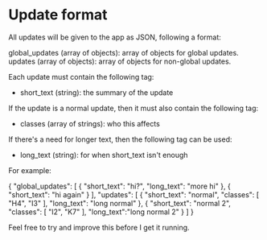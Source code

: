 # Update format
All updates will be given to the app as JSON, following a format:

global_updates (array of objects): array of objects for global updates.
updates (array of objects): array of objects for non-global updates.

Each update must contain the following tag:
- short_text (string): the summary of the update

If the update is a normal update, then it must also contain the following tag:
- classes (array of strings): who this affects

If there's a need for longer text, then the following tag can be used:
- long_text (string): for when short_text isn't enough

For example:

{
	"global_updates": [
		{
			"short_text": "hi?",
			"long_text": "more hi"
		},
		{
			"short_text": "hi again"
		}
	],
	"updates": [
		{
			"short_text": "normal",
			"classes": [
				"H4",
				"I3"
			],
			"long_text": "long normal"
		},
		{
			"short_text": "normal 2",
			"classes": 
			[
				"I2",
				"K7"
			],
			"long_text":"long normal 2"
		}
	]
}

Feel free to try and improve this before I get it running.